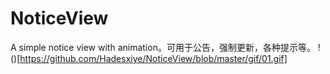 # NoticeView
A simple notice view with animation。可用于公告，强制更新，各种提示等。
!()[https://github.com/Hadesxiye/NoticeView/blob/master/gif/01.gif]
